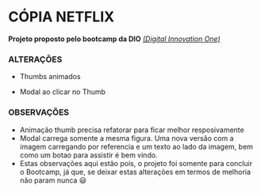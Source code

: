 # CÓPIA NETFLIX

**Projeto proposto pelo bootcamp da DIO** *[(Digital Innovation One)](https://github.com/leotatu/DIO)*

### ALTERAÇÕES

- Thumbs animados

- Modal ao clicar no Thumb

  

### OBSERVAÇÕES

- Animação thumb precisa refatorar para ficar melhor resposivamente
- Modal carrega somente a mesma figura. Uma nova versão com a imagem carregando por referencia e um texto ao lado da imagem, bem como um botao para assistir é bem vindo.
- Estas observações aqui estão pois, o projeto foi somente para concluir o Bootcamp, já que, se deixar estas alterações em termos de melhoria não param nunca :smiley:
